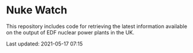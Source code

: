 # Nuke Watch

This repository includes code for retrieving the latest information available on the output of EDF nuclear power plants in the UK.

Last updated: 2021-05-17 07:15